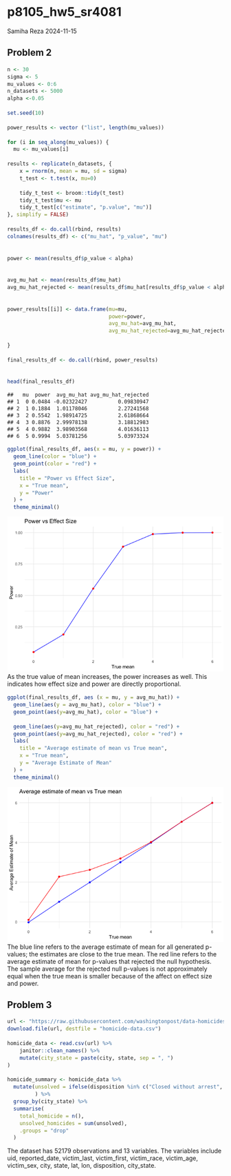 p8105_hw5_sr4081
================
Samiha Reza
2024-11-15

## Problem 2

``` r
n <- 30
sigma <- 5
mu_values <- 0:6
n_datasets <- 5000
alpha <-0.05

set.seed(10)

power_results <- vector ("list", length(mu_values))

for (i in seq_along(mu_values)) {
  mu <- mu_values[i]

results <- replicate(n_datasets, {
    x = rnorm(n, mean = mu, sd = sigma)
    t_test <- t.test(x, mu=0)

    tidy_t_test <- broom::tidy(t_test)
    tidy_t_test$mu <- mu
    tidy_t_test[c("estimate", "p.value", "mu")]
}, simplify = FALSE)

results_df <- do.call(rbind, results)
colnames(results_df) <- c("mu_hat", "p_value", "mu")


power <- mean(results_df$p_value < alpha)


avg_mu_hat <- mean(results_df$mu_hat)
avg_mu_hat_rejected <- mean(results_df$mu_hat[results_df$p_value < alpha])


power_results[[i]] <- data.frame(mu=mu, 
                                 power=power,
                                 avg_mu_hat=avg_mu_hat,
                                 avg_mu_hat_rejected=avg_mu_hat_rejected)

}

final_results_df <- do.call(rbind, power_results)


head(final_results_df)
```

    ##   mu  power  avg_mu_hat avg_mu_hat_rejected
    ## 1  0 0.0484 -0.02322427          0.09830947
    ## 2  1 0.1884  1.01178046          2.27241568
    ## 3  2 0.5542  1.98914725          2.61868664
    ## 4  3 0.8876  2.99978138          3.18812983
    ## 5  4 0.9882  3.98903568          4.01636113
    ## 6  5 0.9994  5.03781256          5.03973324

``` r
ggplot(final_results_df, aes(x = mu, y = power)) + 
  geom_line(color = "blue") +
  geom_point(color = "red") +
  labs(
    title = "Power vs Effect Size", 
    x = "True mean",
    y = "Power"
  ) + 
  theme_minimal()
```

![](p8105_hw5_sr4081_files/figure-gfm/plot1-1.png)<!-- --> As the true
value of mean increases, the power increases as well. This indicates how
effect size and power are directly proportional.

``` r
ggplot(final_results_df, aes (x = mu, y = avg_mu_hat)) + 
  geom_line(aes(y = avg_mu_hat), color = "blue") +
  geom_point(aes(y=avg_mu_hat), color = "blue") +
  
  geom_line(aes(y=avg_mu_hat_rejected), color = "red") +
  geom_point(aes(y=avg_mu_hat_rejected), color = "red") +
  labs(
    title = "Average estimate of mean vs True mean", 
    x = "True mean",
    y = "Average Estimate of Mean"
  ) + 
  theme_minimal()
```

![](p8105_hw5_sr4081_files/figure-gfm/plot2-1.png)<!-- --> The blue line
refers to the average estimate of mean for all generated p-values; the
estimates are close to the true mean. The red line refers to the average
estimate of mean for p-values that rejected the null hypothesis. The
sample average for the rejected null p-values is not approximately equal
when the true mean is smaller because of the affect on effect size and
power.

## Problem 3

``` r
url <- "https://raw.githubusercontent.com/washingtonpost/data-homicides/master/homicide-data.csv"
download.file(url, destfile = "homicide-data.csv")

homicide_data <- read.csv(url) %>%
    janitor::clean_names() %>%
    mutate(city_state = paste(city, state, sep = ", ")
)

homicide_summary <- homicide_data %>%
  mutate(unsolved = ifelse(disposition %in% c("Closed without arrest", "Open/No arrest"), 1, 0)
         ) %>%
  group_by(city_state) %>%
  summarise(
    total_homicide = n(),
    unsolved_homicides = sum(unsolved),
    .groups = "drop"
  )
```

The dataset has 52179 observations and 13 variables. The variables
include uid, reported_date, victim_last, victim_first, victim_race,
victim_age, victim_sex, city, state, lat, lon, disposition, city_state.
